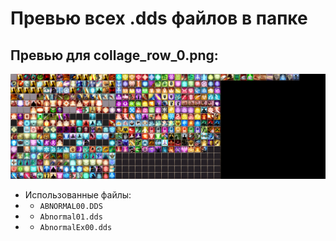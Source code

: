 # Превью всех .dds файлов в папке
## Превью для collage_row_0.png:
![collage_row_0.png](collage_row_0.png)
- Использованные файлы:
- - ``` ABNORMAL00.DDS ```
- - ``` Abnormal01.dds ```
- - ``` AbnormalEx00.dds ```
